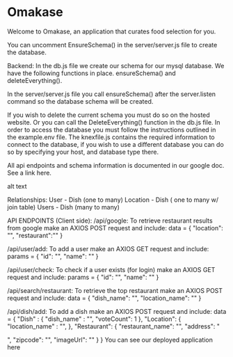 # Omakase
Welcome to Omakase, an application that curates food selection for you.

You can uncomment EnsureSchema() in the server/server.js file to create the database.

Backend: In the db.js file we create our schema for our mysql database. We have the following functions in place. ensureSchema() and deleteEverything().

In the server/server.js file you call ensureSchema() after the server.listen command so the database schema will be created.

If you wish to delete the current schema you must do so on the hosted website. Or you can call the DeleteEverything() function in the db.js file. In order to access the database you must follow the instructions outlined in the example.env file. The knexfile.js contains the required information to connect to the database, if you wish to use a different database you can do so by specifying your host, and database type there.

All api endpoints and schema information is documented in our google doc. See a link here.

alt text

Relationships: User - Dish (one to many) Location - Dish ( one to many w/ join table) Users - Dish (many to many)

API ENDPOINTS (Client side): /api/google: To retrieve restaurant results from google make an AXIOS POST request and include: data = { "location": "", "restaurant":"" }

/api/user/add: To add a user make an AXIOS GET request and include: params = { "id": "", "name": "" }

/api/user/check: To check if a user exists (for login) make an AXIOS GET request and include: params = { "id": "", "name": "" }

/api/search/restaurant: To retrieve the top restaurant make an AXIOS POST request and include: data = { "dish_name": "", "location_name": "" }

/api/dish/add: To add a dish make an AXIOS POST request and include: data = { "Dish" : { "dish_name" : "", "voteCount": 1 }, "Location": { "location_name" : "", }, "Restaurant": { "restaurant_name": "", "address": "

", "zipcode": "", "imageUrl": "" } }
You can see our deployed application here
